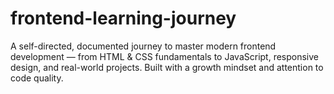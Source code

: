 # frontend-learning-journey
A self-directed, documented journey to master modern frontend development — from HTML &amp; CSS fundamentals to JavaScript, responsive design, and real-world projects. Built with a growth mindset and attention to code quality.

